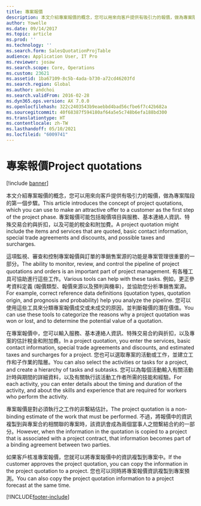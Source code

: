 ```yaml
---
title: 專案報價
description: 本文介紹專案報價的概念，您可以用來向客戶提供有吸引力的報價，做為專案階段的第一個步驟。 專案報價可能包括報價項目與服務、基本連絡人資訊、特殊交易合約與折扣，以及可能的稅金和附加費。
author: Yowelle
ms.date: 09/14/2017
ms.topic: article
ms.prod: ''
ms.technology: ''
ms.search.form: SalesQuotationProjTable
audience: Application User, IT Pro
ms.reviewer: josaw
ms.search.scope: Core, Operations
ms.custom: 23621
ms.assetid: 1ba67109-8c5b-4ada-b730-a72cd46203fd
ms.search.region: Global
ms.author: andchoi
ms.search.validFrom: 2016-02-28
ms.dyn365.ops.version: AX 7.0.0
ms.openlocfilehash: 322c2403543b9eaebbd4bad56cfbe6f7c42b682a
ms.sourcegitcommit: 40f68387f594180af64a5e5c748b6efa188bd300
ms.translationtype: HT
ms.contentlocale: zh-TW
ms.lasthandoff: 05/10/2021
ms.locfileid: "6009741"
---
```

# <a name="project-quotations"></a><span data-ttu-id="ec853-104">專案報價</span><span class="sxs-lookup"><span data-stu-id="ec853-104">Project quotations</span></span>

[!include [banner](../includes/banner.md)]

<span data-ttu-id="ec853-105">本文介紹專案報價的概念，您可以用來向客戶提供有吸引力的報價，做為專案階段的第一個步驟。</span><span class="sxs-lookup"><span data-stu-id="ec853-105">This article introduces the concept of project quotations, which you can use to make an attractive offer to a customer as the first step of the project phase.</span></span> <span data-ttu-id="ec853-106">專案報價可能包括報價項目與服務、基本連絡人資訊、特殊交易合約與折扣，以及可能的稅金和附加費。</span><span class="sxs-lookup"><span data-stu-id="ec853-106">A project quotation might include the items and services that are quoted, basic contact information, special trade agreements and discounts, and possible taxes and surcharges.</span></span> 

<span data-ttu-id="ec853-107">這項監視、審查和控制專案報價與訂單的準銷售案源的功能是專案管理很重要的一部分。</span><span class="sxs-lookup"><span data-stu-id="ec853-107">The ability to monitor, review, and control the pipeline of project quotations and orders is an important part of project management.</span></span> <span data-ttu-id="ec853-108">有各種工具可協助進行這些工作。</span><span class="sxs-lookup"><span data-stu-id="ec853-108">Various tools can help with these tasks.</span></span> <span data-ttu-id="ec853-109">例如，更正參考資料定義 (報價類型、報價來源以及預判與機率)，並協助您分析準銷售案源。</span><span class="sxs-lookup"><span data-stu-id="ec853-109">For example, correct reference data definitions (quotation types, quotation origin, and prognosis and probability) help you analyze the pipeline.</span></span> <span data-ttu-id="ec853-110">您可以使用這些工具來分類專案報價成交或未成交的原因，並判斷報價的潛在價值。</span><span class="sxs-lookup"><span data-stu-id="ec853-110">You can use these tools to categorize the reasons why a project quotation was won or lost, and to determine the potential value of a quotation.</span></span> 

<span data-ttu-id="ec853-111">在專案報價中，您可以輸入服務、基本連絡人資訊、特殊交易合約與折扣，以及專案的估計稅金和附加費。</span><span class="sxs-lookup"><span data-stu-id="ec853-111">In a project quotation, you enter the services, basic contact information, special trade agreements and discounts, and estimated taxes and surcharges for a project.</span></span> <span data-ttu-id="ec853-112">您也可以選取專案的活動或工作，並建立工作和子作業的階層。</span><span class="sxs-lookup"><span data-stu-id="ec853-112">You can also select the activities or tasks for a project, and create a hierarchy of tasks and subtasks.</span></span> <span data-ttu-id="ec853-113">您可以為每個活動輸入有關活動計時與期間的詳細資料，以及有關執行該活動工作者所需的技能和經驗。</span><span class="sxs-lookup"><span data-stu-id="ec853-113">For each activity, you can enter details about the timing and duration of the activity, and about the skills and experience that are required for workers who perform the activity.</span></span> 

<span data-ttu-id="ec853-114">專案報價是對必須執行之工作的非繫結估計。</span><span class="sxs-lookup"><span data-stu-id="ec853-114">The project quotation is a non-binding estimate of the work that must be performed.</span></span> <span data-ttu-id="ec853-115">不過，將報價中的資訊複製到與專案合約相關聯的專案時，該資訊會成為兩個當事人之間繫結合約的一部分。</span><span class="sxs-lookup"><span data-stu-id="ec853-115">However, when the information in the quotation is copied to a project that is associated with a project contract, that information becomes part of a binding agreement between two parties.</span></span> 

<span data-ttu-id="ec853-116">如果客戶核准專案報價，您就可以將專案報價中的資訊複製到專案中。</span><span class="sxs-lookup"><span data-stu-id="ec853-116">If the customer approves the project quotation, you can copy the information in the project quotation to a project.</span></span> <span data-ttu-id="ec853-117">您也可以同時將專案報價資訊複製到專案預測。</span><span class="sxs-lookup"><span data-stu-id="ec853-117">You can also copy the project quotation information to a project forecast at the same time.</span></span>





[!INCLUDE[footer-include](../includes/footer-banner.md)]